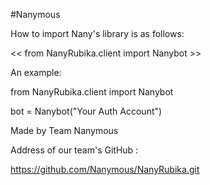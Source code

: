 #Nanymous

How to import Nany's library is as follows:

<< from NanyRubika.client import Nanybot >>

An example:

from NanyRubika.client import Nanybot

bot = Nanybot("Your Auth Account")


Made by Team Nanymous

Address of our team's GitHub :

https://github.com/Nanymous/NanyRubika.git